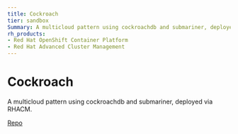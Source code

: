 ```yaml
---
title: Cockroach
tier: sandbox
Summary: A multicloud pattern using cockroachdb and submariner, deployed via RHACM.
rh_products:
- Red Hat OpenShift Container Platform
- Red Hat Advanced Cluster Management
---
```


# Cockroach

A multicloud pattern using cockroachdb and submariner, deployed via RHACM.

[Repo](https://github.com/validatedpatterns/cockroachdb-pattern)
